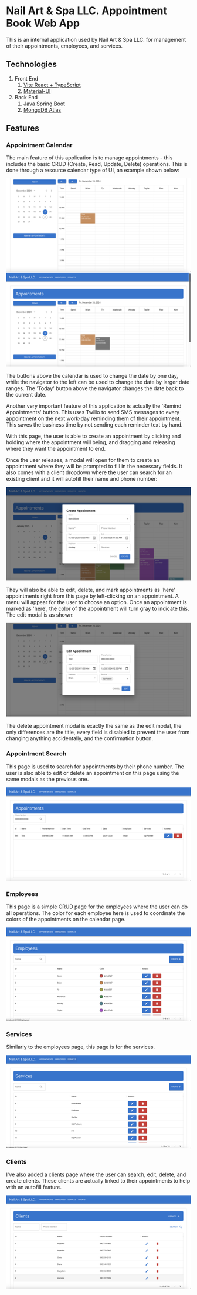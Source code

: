 # Nail Art & Spa LLC. Appointment Book Web App

This is an internal application used by Nail Art & Spa LLC. for management of their appointments, employees, and services.

## Technologies

1. Front End
   1. [Vite React + TypeScript](https://vite.dev)
   2. [Material-UI](https://mui.com/material-ui/)
2. Back End
   1. [Java Spring Boot](https://spring.io)
   2. [MongoDB Atlas](https://www.mongodb.com)

## Features

### Appointment Calendar

The main feature of this application is to manage appointments - this includes the basic CRUD (Create, Read, Update, Delete) operations. This is done through a resource calendar type of UI, an example shown below:

![Calendar](./images/example-calendar.png)
![Calendar-Shown](./images/example-calendar-shown.png)

The buttons above the calendar is used to change the date by one day, while the navigator to the left can be used to change the date by larger date ranges. The 'Today' button above the navigator changes the date back to the current date.

Another very important feature of this application is actually the 'Remind Appointments' button. This uses Twilio to send SMS messages to every appointment on the next work-day reminding them of their appointment. This saves the business time by not sending each reminder text by hand.

With this page, the user is able to create an appointment by clicking and holding where the appointment will being, and dragging and releasing where they want the appointment to end.

Once the user releases, a modal will open for them to create an appointment where they will be prompted to fill in the necessary fields. It also comes with a client dropdown where the user can search for an existing client and it will autofill their name and phone number:

![Create-Appointment-Modal](./images/create-appointment-modal.png)

They will also be able to edit, delete, and mark appointments as 'here' appointments right from this page by left-clicking on an appointment. A menu will appear for the user to choose an option. Once an appointment is marked as 'here', the color of the appointment will turn gray to indicate this. The edit modal is as shown:

![Edit-Appointment-Modal](./images/edit-appointment-modal.png)

The delete appointment modal is exactly the same as the edit modal, the only differences are the title, every field is disabled to prevent the user from changing anything accidentally, and the confirmation button.

### Appointment Search

This page is used to search for appointments by their phone number. The user is also able to edit or delete an appointment on this page using the same modals as the previous one.

![Appointment-Search](./images/appointment-search.png)

### Employees

This page is a simple CRUD page for the employees where the user can do all operations. The color for each employee here is used to coordinate the colors of the appointments on the calendar page.

![Employees](./images/employees.png)

### Services

Similarly to the employees page, this page is for the services.

![Services](./images/services.png)

### Clients

I've also added a clients page where the user can search, edit, delete, and create clients. These clients are actually linked to their appointments to help with an autofill feature.

![Clients](./images/clients.png)
